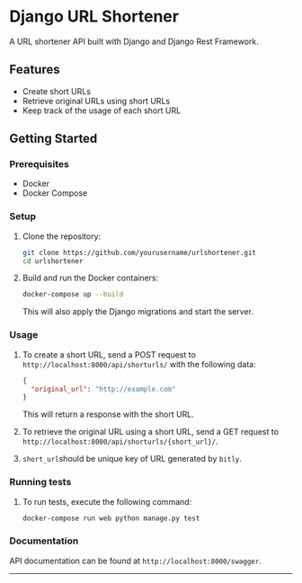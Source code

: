 # Django URL Shortener

A URL shortener API built with Django and Django Rest Framework.

## Features

- Create short URLs
- Retrieve original URLs using short URLs
- Keep track of the usage of each short URL

## Getting Started

### Prerequisites

- Docker
- Docker Compose

### Setup

1. Clone the repository:

   ```bash
   git clone https://github.com/yourusername/urlshortener.git
   cd urlshortener
   ```

2. Build and run the Docker containers:

   ```bash
   docker-compose up --build
   ```

   This will also apply the Django migrations and start the server.

### Usage

1. To create a short URL, send a POST request to `http://localhost:8000/api/shorturls/` with the following data:

   ```json
   {
     "original_url": "http://example.com"
   }
   ```

   This will return a response with the short URL.

2. To retrieve the original URL using a short URL, send a GET request to `http://localhost:8000/api/shorturls/{short_url}/`.
3. `short_url`should be unique key of URL generated by `bitly`.

### Running tests

1. To run tests, execute the following command:

   ```bash
   docker-compose run web python manage.py test
   ```

### Documentation

API documentation can be found at `http://localhost:8000/swagger`.

---
